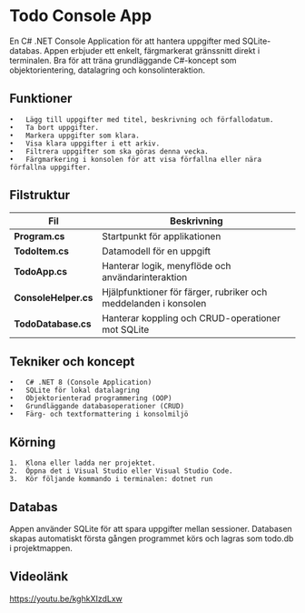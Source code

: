 # Todo Console App

En C# .NET Console Application för att hantera uppgifter med SQLite-databas.
Appen erbjuder ett enkelt, färgmarkerat gränssnitt direkt i terminalen. Bra för att träna grundläggande C#-koncept som objektorientering, datalagring och konsolinteraktion.

## Funktioner
    •	Lägg till uppgifter med titel, beskrivning och förfallodatum.
    •	Ta bort uppgifter.
    •	Markera uppgifter som klara.
    •	Visa klara uppgifter i ett arkiv.
    •	Filtrera uppgifter som ska göras denna vecka.
    •	Färgmarkering i konsolen för att visa förfallna eller nära förfallna uppgifter.

## Filstruktur
| Fil | Beskrivning |
|-----|--------------|
| **Program.cs** | Startpunkt för applikationen |
| **TodoItem.cs** | Datamodell för en uppgift |
| **TodoApp.cs** | Hanterar logik, menyflöde och användarinteraktion |
| **ConsoleHelper.cs** | Hjälpfunktioner för färger, rubriker och meddelanden i konsolen |
| **TodoDatabase.cs** | Hanterar koppling och CRUD-operationer mot SQLite |

## Tekniker och koncept
    •	C# .NET 8 (Console Application)
    •	SQLite för lokal datalagring
    •	Objektorienterad programmering (OOP)
    •	Grundläggande databasoperationer (CRUD)
    •	Färg- och textformattering i konsolmiljö

## Körning
	1.	Klona eller ladda ner projektet.
	2.	Öppna det i Visual Studio eller Visual Studio Code.
	3.	Kör följande kommando i terminalen: dotnet run

## Databas
Appen använder SQLite för att spara uppgifter mellan sessioner.
Databasen skapas automatiskt första gången programmet körs och lagras som todo.db i projektmappen.

## Videolänk
https://youtu.be/kghkXIzdLxw
